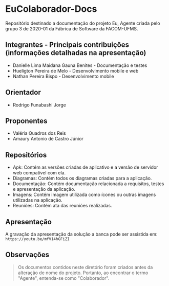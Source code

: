 # EuColaborador-Docs
Repositório destinado a documentação do projeto Eu, Agente criada pelo grupo 3 de 2020-01 da Fábrica de Software da FACOM-UFMS.

## Integrantes - Principais contribuições (informações detalhadas na apresentação)
- Danielle Lima Maidana Gauna Benites - Documentação e testes
- Hueligton Pereira de Melo - Desenvolvimento mobile e web
- Nathan Pereira Bispo - Desenvolvimento mobile

## Orientador
- Rodrigo Funabashi Jorge

## Proponentes
- Valéria Quadros dos Reis 
- Amaury Antonio de Castro Júnior

## Repositórios
- Apk: Contém as versões criadas de aplicativo e a versão de servidor web compatível com ela.
- Diagramas: Contém todos os diagramas criadas para a aplicação.
- Documentação: Contém documentação relacionada a  requisitos, testes e apresentação da aplicação.
- Imagens: Contém imagem utilizada como ícones ou outras imagens utilizadas na aplicação.
- Reuniões: Contém ata das reuniões realizadas.

## Apresentação
A gravação da apresentação da solução a banca pode ser assistida em:
`https://youtu.be/mfV14hGFiZI`

## Observações

> Os documentos contidos neste diretório foram criados antes da alteração de nome do projeto. Portanto, ao encontrar o termo "Agente", entenda-se como "Colaborador".
